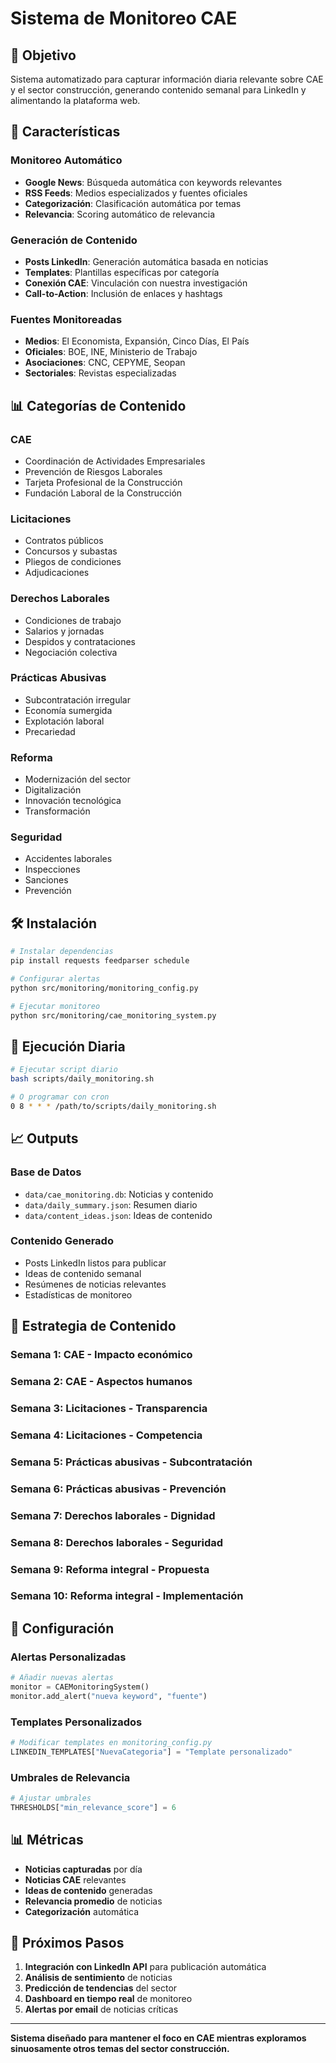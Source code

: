 # Sistema de Monitoreo CAE

## 🎯 Objetivo

Sistema automatizado para capturar información diaria relevante sobre CAE y el sector construcción, generando contenido semanal para LinkedIn y alimentando la plataforma web.

## 🚀 Características

### **Monitoreo Automático**
- **Google News**: Búsqueda automática con keywords relevantes
- **RSS Feeds**: Medios especializados y fuentes oficiales
- **Categorización**: Clasificación automática por temas
- **Relevancia**: Scoring automático de relevancia

### **Generación de Contenido**
- **Posts LinkedIn**: Generación automática basada en noticias
- **Templates**: Plantillas específicas por categoría
- **Conexión CAE**: Vinculación con nuestra investigación
- **Call-to-Action**: Inclusión de enlaces y hashtags

### **Fuentes Monitoreadas**
- **Medios**: El Economista, Expansión, Cinco Días, El País
- **Oficiales**: BOE, INE, Ministerio de Trabajo
- **Asociaciones**: CNC, CEPYME, Seopan
- **Sectoriales**: Revistas especializadas

## 📊 Categorías de Contenido

### **CAE**
- Coordinación de Actividades Empresariales
- Prevención de Riesgos Laborales
- Tarjeta Profesional de la Construcción
- Fundación Laboral de la Construcción

### **Licitaciones**
- Contratos públicos
- Concursos y subastas
- Pliegos de condiciones
- Adjudicaciones

### **Derechos Laborales**
- Condiciones de trabajo
- Salarios y jornadas
- Despidos y contrataciones
- Negociación colectiva

### **Prácticas Abusivas**
- Subcontratación irregular
- Economía sumergida
- Explotación laboral
- Precariedad

### **Reforma**
- Modernización del sector
- Digitalización
- Innovación tecnológica
- Transformación

### **Seguridad**
- Accidentes laborales
- Inspecciones
- Sanciones
- Prevención

## 🛠️ Instalación

```bash
# Instalar dependencias
pip install requests feedparser schedule

# Configurar alertas
python src/monitoring/monitoring_config.py

# Ejecutar monitoreo
python src/monitoring/cae_monitoring_system.py
```

## 📅 Ejecución Diaria

```bash
# Ejecutar script diario
bash scripts/daily_monitoring.sh

# O programar con cron
0 8 * * * /path/to/scripts/daily_monitoring.sh
```

## 📈 Outputs

### **Base de Datos**
- `data/cae_monitoring.db`: Noticias y contenido
- `data/daily_summary.json`: Resumen diario
- `data/content_ideas.json`: Ideas de contenido

### **Contenido Generado**
- Posts LinkedIn listos para publicar
- Ideas de contenido semanal
- Resúmenes de noticias relevantes
- Estadísticas de monitoreo

## 🎯 Estrategia de Contenido

### **Semana 1**: CAE - Impacto económico
### **Semana 2**: CAE - Aspectos humanos
### **Semana 3**: Licitaciones - Transparencia
### **Semana 4**: Licitaciones - Competencia
### **Semana 5**: Prácticas abusivas - Subcontratación
### **Semana 6**: Prácticas abusivas - Prevención
### **Semana 7**: Derechos laborales - Dignidad
### **Semana 8**: Derechos laborales - Seguridad
### **Semana 9**: Reforma integral - Propuesta
### **Semana 10**: Reforma integral - Implementación

## 🔧 Configuración

### **Alertas Personalizadas**
```python
# Añadir nuevas alertas
monitor = CAEMonitoringSystem()
monitor.add_alert("nueva keyword", "fuente")
```

### **Templates Personalizados**
```python
# Modificar templates en monitoring_config.py
LINKEDIN_TEMPLATES["NuevaCategoria"] = "Template personalizado"
```

### **Umbrales de Relevancia**
```python
# Ajustar umbrales
THRESHOLDS["min_relevance_score"] = 6
```

## 📊 Métricas

- **Noticias capturadas** por día
- **Noticias CAE** relevantes
- **Ideas de contenido** generadas
- **Relevancia promedio** de noticias
- **Categorización** automática

## 🚀 Próximos Pasos

1. **Integración con LinkedIn API** para publicación automática
2. **Análisis de sentimiento** de noticias
3. **Predicción de tendencias** del sector
4. **Dashboard en tiempo real** de monitoreo
5. **Alertas por email** de noticias críticas

---

**Sistema diseñado para mantener el foco en CAE mientras exploramos sinuosamente otros temas del sector construcción.**



